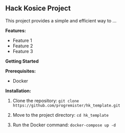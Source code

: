## Hack Kosice Project

This project provides a simple and efficient way to ...

**Features:**

* Feature 1
* Feature 2
* Feature 3

**Getting Started**

**Prerequisites:**

* Docker

**Installation:**

1. Clone the repository:
`git clone https://github.com/progremister/hk_template.git`

2. Move to the project directory:
`cd hk_template`

3. Run the Docker command:
`docker-compose up -d`